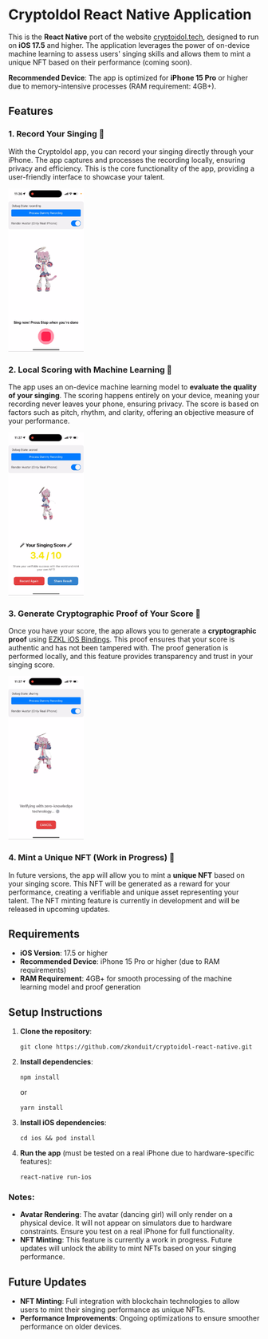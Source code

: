# CryptoIdol React Native Application

This is the **React Native** port of the website [cryptoidol.tech](https://cryptoidol.tech), designed to run on **iOS
17.5** and higher. The application leverages the power of on-device machine learning to assess users' singing skills and
allows them to mint a unique NFT based on their performance (coming soon).

**Recommended Device**: The app is optimized for **iPhone 15 Pro** or higher due to memory-intensive processes (RAM
requirement: 4GB+).

## Features

### 1. Record Your Singing 🎤

With the CryptoIdol app, you can record your singing directly through your iPhone. The app captures and processes the
recording locally, ensuring privacy and efficiency. This is the core functionality of the app, providing a user-friendly
interface to showcase your talent.

<img src="docs/record_singing.png" alt="Record Your Singing" width="30%">

### 2. Local Scoring with Machine Learning 🧠

The app uses an on-device machine learning model to **evaluate the quality of your singing**. The scoring happens
entirely on your device, meaning your recording never leaves your phone, ensuring privacy. The score is based on factors
such as pitch, rhythm, and clarity, offering an objective measure of your performance.

<img src="docs/local_scoring.png" alt="Local Scoring with Machine Learning" width="30%">

### 3. Generate Cryptographic Proof of Your Score 🔐

Once you have your score, the app allows you to generate a **cryptographic proof**
using [EZKL iOS Bindings](https://github.com/zkonduit/ezkl-swift-package). This proof ensures that your score is
authentic and has not been tampered with. The proof generation is performed locally, and this feature provides
transparency and trust in your singing score.

<img src="docs/generate_proof.png" alt="Generate Cryptographic Proof of Your Score" width="30%">

### 4. Mint a Unique NFT (Work in Progress) 🎨

In future versions, the app will allow you to mint a **unique NFT** based on your singing score. This NFT will be
generated as a reward for your performance, creating a verifiable and unique asset representing your talent. The NFT
minting feature is currently in development and will be released in upcoming updates.

## Requirements

- **iOS Version**: 17.5 or higher
- **Recommended Device**: iPhone 15 Pro or higher (due to RAM requirements)
- **RAM Requirement**: 4GB+ for smooth processing of the machine learning model and proof generation

## Setup Instructions

1. **Clone the repository**:
   ```
   git clone https://github.com/zkonduit/cryptoidol-react-native.git
   ```
2. **Install dependencies**:
   ```
   npm install
   ```
   or
   ```
   yarn install
   ```
3. **Install iOS dependencies**:
   ```
   cd ios && pod install
   ```
4. **Run the app** (must be tested on a real iPhone due to hardware-specific features):
   ```
   react-native run-ios
   ```

### Notes:

- **Avatar Rendering**: The avatar (dancing girl) will only render on a physical device. It will not appear on
  simulators due to hardware constraints. Ensure you test on a real iPhone for full functionality.
- **NFT Minting**: This feature is currently a work in progress. Future updates will unlock the ability to mint NFTs
  based on your singing performance.

## Future Updates

- **NFT Minting**: Full integration with blockchain technologies to allow users to mint their singing performance as
  unique NFTs.
- **Performance Improvements**: Ongoing optimizations to ensure smoother performance on older devices.
